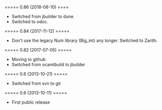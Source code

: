 ===== 0.86 (2018-08-10) ====
  * Switched from jbuilder to dune
  * Switched to odoc.

===== 0.84 (2017-11-12) =====
  * Don't use the legacy Num library (Big_int) any longer. Switched to Zarith.

===== 0.82 (2017-07-05) =====
  * Moving to github
  * Switched from ocamlbuild to jbuilder

===== 0.6 (2013-10-21) =====
  * Switched from svn to git

===== 0.6 (2013-10-11) =====
  * First public release

